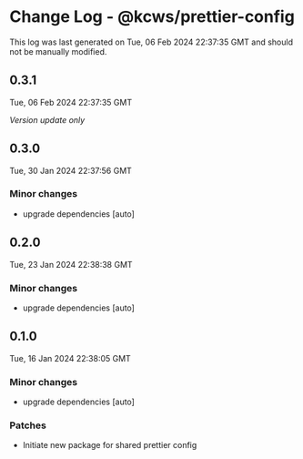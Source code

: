 # Change Log - @kcws/prettier-config

This log was last generated on Tue, 06 Feb 2024 22:37:35 GMT and should not be manually modified.

## 0.3.1
Tue, 06 Feb 2024 22:37:35 GMT

_Version update only_

## 0.3.0
Tue, 30 Jan 2024 22:37:56 GMT

### Minor changes

- upgrade dependencies [auto]

## 0.2.0
Tue, 23 Jan 2024 22:38:38 GMT

### Minor changes

- upgrade dependencies [auto]

## 0.1.0
Tue, 16 Jan 2024 22:38:05 GMT

### Minor changes

- upgrade dependencies [auto]

### Patches

- Initiate new package for shared prettier config

